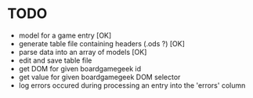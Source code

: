 # TODO
- model for a game entry [OK]
- generate table file containing headers (.ods ?)   [OK]
- parse data into an array of models [OK]
- edit and save table file
- get DOM for given boardgamegeek id
- get value for given boardgamegeek DOM selector
- log errors occured during processing an entry into the 'errors' column